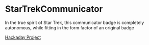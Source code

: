 # StarTrekCommunicator
In the true spirit of Star Trek, this communicator badge is completely autonomous, while fitting in the form factor of an original badge

<a href="https://hackaday.io/project/19700-star-trek-communicator-badge">Hackaday Project</a>

